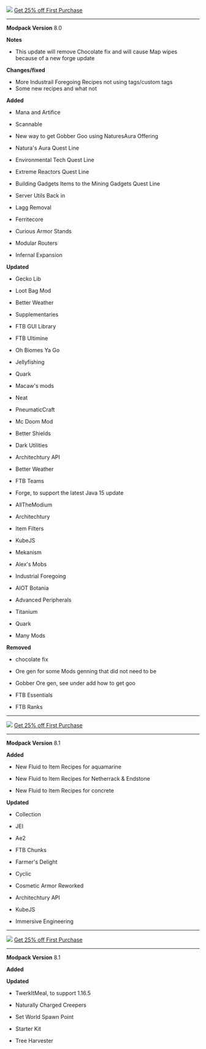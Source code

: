 ![](https://www.bisecthosting.com/images/CF/Monumental_Experience/BH_ME_PromoCard.png "")
[Get 25% off First Purchase](https://bisecthosting.com/BedrockLegends "")


---------------------------------------------------------------------------------------------

**Modpack Version**
8.0

**Notes**
- This update will remove Chocolate fix and will cause Map wipes because of a new forge update

**Changes/fixed**
- More Industrail Foregoing Recipes not using tags/custom tags
- Some new recipes and what not


**Added**

- Mana and Artifice

- Scannable

- New way to get Gobber Goo using NaturesAura Offering

- Natura's Aura Quest Line

- Environmental Tech Quest Line

- Extreme Reactors Quest Line

- Building Gadgets Items to the Mining Gadgets Quest Line

- Server Utils Back in

- Lagg Removal

- Ferritecore

- Curious Armor Stands

- Modular Routers

- Infernal Expansion

**Updated**

- Gecko Lib

- Loot Bag Mod

- Better Weather

- Supplementaries

- FTB GUI Library

- FTB Ultimine

- Oh Biomes Ya Go

- Jellyfishing

- Quark

- Macaw's mods

- Neat

- PneumaticCraft

- Mc Doom Mod

- Better Shields

- Dark Utilities

- Architechtury API

- Better Weather

- FTB Teams

- Forge, to support the latest Java 15 update

- AllTheModium

- Architechtury

- Item Filters

- KubeJS

- Mekanism

- Alex's Mobs

- Industrial Foregoing

- AIOT Botania

- Advanced Peripherals

- Titanium

- Quark

- Many Mods

**Removed**

- chocolate fix

- Ore gen for some Mods genning that did not need to be

- Gobber Ore gen, see under add how to get goo

- FTB Essentials 

- FTB Ranks

---------------------------------------------------------------------------------------------

![](https://www.bisecthosting.com/images/CF/Monumental_Experience/BH_ME_PromoCard.png "")
[Get 25% off First Purchase](https://bisecthosting.com/BedrockLegends "")


---------------------------------------------------------------------------------------------

**Modpack Version**
8.1

**Added**

- New Fluid to Item Recipes for aquamarine

- New Fluid to Item Recipes for Netherrack & Endstone

- New Fluid to Item Recipes for concrete


**Updated**

- Collection

- JEI

- Ae2

- FTB Chunks

- Farmer's Delight

- Cyclic

- Cosmetic Armor Reworked

- Architechtury API

- KubeJS

- Immersive Engineering


---------------------------------------------------------------------------------------------

![](https://www.bisecthosting.com/images/CF/Monumental_Experience/BH_ME_PromoCard.png "")
[Get 25% off First Purchase](https://bisecthosting.com/BedrockLegends "")


---------------------------------------------------------------------------------------------

**Modpack Version**
8.1

**Added**


**Updated**

- TwerkItMeal, to support 1.16.5

- Naturally Charged Creepers

- Set World Spawn Point

- Starter Kit

- Tree Harvester
